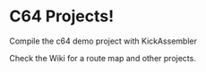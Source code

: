 # C64 Projects!

Compile the c64 demo project with KickAssembler

Check the Wiki for a route map and other projects.

